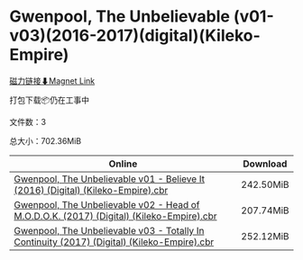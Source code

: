 # Gwenpool, The Unbelievable (v01-v03)(2016-2017)(digital)(Kileko-Empire)

[磁力链接⬇Magnet Link](magnet:?xt=urn:btih:63dc5ec775672cc32d3b8032a58d802edeaf5ff3&dn=Gwenpool%2C%20The%20Unbelievable%20%28v01-v03%29%282016-2017%29%28digital%29%28Kileko-Empire%29)

打包下载📦仍在工事中

文件数：3

总大小：702.36MiB

Online | Download
--- | ---
[Gwenpool, The Unbelievable v01 - Believe It (2016) (Digital) (Kileko-Empire).cbr](https://github.com/alicewish/markdown/blob/master/comic/Gwenpool-Unbelievable-v01-Believe-It-2016-Digital-Kileko-Empire-cbr.md) | 242.50MiB
[Gwenpool, The Unbelievable v02 - Head of M.O.D.O.K. (2017) (Digital) (Kileko-Empire).cbr](https://github.com/alicewish/markdown/blob/master/comic/Gwenpool-Unbelievable-v02-Head-of-M-O-D-O-K-2017-Digital-Kileko-Empire-cbr.md) | 207.74MiB
[Gwenpool, The Unbelievable v03 - Totally In Continuity (2017) (Digital) (Kileko-Empire).cbr](https://github.com/alicewish/markdown/blob/master/comic/Gwenpool-Unbelievable-v03-Totally-In-Continuity-2017-Digital-Kileko-Empire-cbr.md) | 252.12MiB